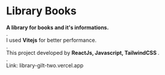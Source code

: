 # Library Books
<b>A library for books and it's informations.</b><br/>
.<br/>
I used <b>Vitejs</b> for better performance.<br/>
.<br/>
This project developed by <b> ReactJs, Javascript, TailwindCSS </b>.<br/>
.<br/>
Link: library-gilt-two.vercel.app

